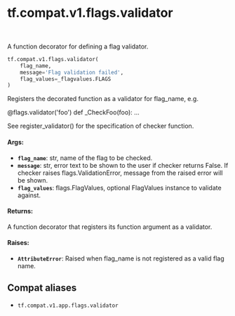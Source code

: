 <div itemscope itemtype="http://developers.google.com/ReferenceObject">
<meta itemprop="name" content="tf.compat.v1.flags.validator" />
<meta itemprop="path" content="Stable" />
</div>

# tf.compat.v1.flags.validator

<!-- Insert buttons and diff -->

<table class="tfo-notebook-buttons tfo-api" align="left">
</table>



A function decorator for defining a flag validator.

``` python
tf.compat.v1.flags.validator(
    flag_name,
    message='Flag validation failed',
    flag_values=_flagvalues.FLAGS
)
```



<!-- Placeholder for "Used in" -->

Registers the decorated function as a validator for flag_name, e.g.

@flags.validator('foo')
def _CheckFoo(foo):
  ...

See register_validator() for the specification of checker function.

#### Args:


* <b>`flag_name`</b>: str, name of the flag to be checked.
* <b>`message`</b>: str, error text to be shown to the user if checker returns False.
    If checker raises flags.ValidationError, message from the raised
    error will be shown.
* <b>`flag_values`</b>: flags.FlagValues, optional FlagValues instance to validate
    against.

#### Returns:

A function decorator that registers its function argument as a validator.


#### Raises:


* <b>`AttributeError`</b>: Raised when flag_name is not registered as a valid flag
    name.

## Compat aliases

* `tf.compat.v1.app.flags.validator`

